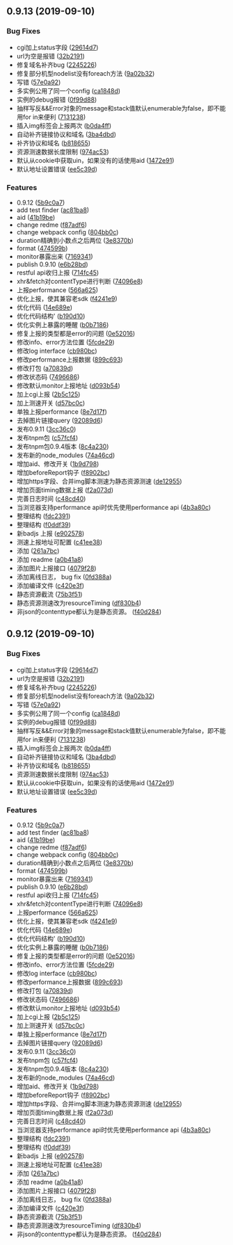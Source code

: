 ## 0.9.13 (2019-09-10)


### Bug Fixes

* cgi加上status字段 ([29614d7](http://git.code.oa.com/aegis/aegis-web-sdk/commits/29614d7))
* url为空是报错 ([32b2191](http://git.code.oa.com/aegis/aegis-web-sdk/commits/32b2191))
* 修复域名补齐bug ([2245226](http://git.code.oa.com/aegis/aegis-web-sdk/commits/2245226))
* 修复部分机型nodelist没有foreach方法 ([9a02b32](http://git.code.oa.com/aegis/aegis-web-sdk/commits/9a02b32))
* 写错 ([57e0a92](http://git.code.oa.com/aegis/aegis-web-sdk/commits/57e0a92))
* 多实例公用了同一个config ([ca1848d](http://git.code.oa.com/aegis/aegis-web-sdk/commits/ca1848d))
* 实例的debug报错 ([0f99d88](http://git.code.oa.com/aegis/aegis-web-sdk/commits/0f99d88))
* 抽样写反&&Error对象的message和stack值默认enumerable为false，即不能用for in来便利 ([7131238](http://git.code.oa.com/aegis/aegis-web-sdk/commits/7131238))
* 插入img标签会上报两次 ([b0da4ff](http://git.code.oa.com/aegis/aegis-web-sdk/commits/b0da4ff))
* 自动补齐链接协议和域名 ([3ba4dbd](http://git.code.oa.com/aegis/aegis-web-sdk/commits/3ba4dbd))
* 补齐协议和域名 ([b818655](http://git.code.oa.com/aegis/aegis-web-sdk/commits/b818655))
* 资源测速数据长度限制 ([974ac53](http://git.code.oa.com/aegis/aegis-web-sdk/commits/974ac53))
* 默认从cookie中获取uin，如果没有的话使用aid ([1472e91](http://git.code.oa.com/aegis/aegis-web-sdk/commits/1472e91))
* 默认地址设置错误 ([ee5c39d](http://git.code.oa.com/aegis/aegis-web-sdk/commits/ee5c39d))


### Features

* 0.9.12 ([5b9c0a7](http://git.code.oa.com/aegis/aegis-web-sdk/commits/5b9c0a7))
* add test finder ([ac81ba8](http://git.code.oa.com/aegis/aegis-web-sdk/commits/ac81ba8))
* aid ([41b19be](http://git.code.oa.com/aegis/aegis-web-sdk/commits/41b19be))
* change redme ([f87adf6](http://git.code.oa.com/aegis/aegis-web-sdk/commits/f87adf6))
* change webpack config ([804bb0c](http://git.code.oa.com/aegis/aegis-web-sdk/commits/804bb0c))
* duration精确到小数点之后两位 ([3e8370b](http://git.code.oa.com/aegis/aegis-web-sdk/commits/3e8370b))
* format ([474599b](http://git.code.oa.com/aegis/aegis-web-sdk/commits/474599b))
* monitor暴露出来 ([7169341](http://git.code.oa.com/aegis/aegis-web-sdk/commits/7169341))
* publish 0.9.10 ([e6b28bd](http://git.code.oa.com/aegis/aegis-web-sdk/commits/e6b28bd))
* restful api收归上报 ([714fc45](http://git.code.oa.com/aegis/aegis-web-sdk/commits/714fc45))
* xhr&fetch对contentType进行判断 ([74096e8](http://git.code.oa.com/aegis/aegis-web-sdk/commits/74096e8))
* 上报performance ([566a625](http://git.code.oa.com/aegis/aegis-web-sdk/commits/566a625))
* 优化上报，使其兼容老sdk ([f4241e9](http://git.code.oa.com/aegis/aegis-web-sdk/commits/f4241e9))
* 优化代码 ([14e689e](http://git.code.oa.com/aegis/aegis-web-sdk/commits/14e689e))
* 优化代码结构' ([b190d10](http://git.code.oa.com/aegis/aegis-web-sdk/commits/b190d10))
* 优化实例上暴露的睡醒 ([b0b7186](http://git.code.oa.com/aegis/aegis-web-sdk/commits/b0b7186))
* 修复上报的类型都是error的问题 ([0e52016](http://git.code.oa.com/aegis/aegis-web-sdk/commits/0e52016))
* 修改info、error方法位置 ([5fcde29](http://git.code.oa.com/aegis/aegis-web-sdk/commits/5fcde29))
* 修改log interface ([cb980bc](http://git.code.oa.com/aegis/aegis-web-sdk/commits/cb980bc))
* 修改performance上报数据 ([899c693](http://git.code.oa.com/aegis/aegis-web-sdk/commits/899c693))
* 修改打包 ([a70839d](http://git.code.oa.com/aegis/aegis-web-sdk/commits/a70839d))
* 修改状态码 ([7496686](http://git.code.oa.com/aegis/aegis-web-sdk/commits/7496686))
* 修改默认monitor上报地址 ([d093b54](http://git.code.oa.com/aegis/aegis-web-sdk/commits/d093b54))
* 加上cgi上报 ([2b5c125](http://git.code.oa.com/aegis/aegis-web-sdk/commits/2b5c125))
* 加上测速开关 ([d57bc0c](http://git.code.oa.com/aegis/aegis-web-sdk/commits/d57bc0c))
* 单独上报performance ([8e7d17f](http://git.code.oa.com/aegis/aegis-web-sdk/commits/8e7d17f))
* 去掉图片链接query ([92089d6](http://git.code.oa.com/aegis/aegis-web-sdk/commits/92089d6))
* 发布0.9.11 ([3cc36c0](http://git.code.oa.com/aegis/aegis-web-sdk/commits/3cc36c0))
* 发布tnpm包 ([c57fcf4](http://git.code.oa.com/aegis/aegis-web-sdk/commits/c57fcf4))
* 发布tnpm包0.9.4版本 ([8c4a230](http://git.code.oa.com/aegis/aegis-web-sdk/commits/8c4a230))
* 发布新的node_modules ([74a46cd](http://git.code.oa.com/aegis/aegis-web-sdk/commits/74a46cd))
* 增加aid、修改开关 ([1b9d798](http://git.code.oa.com/aegis/aegis-web-sdk/commits/1b9d798))
* 增加beforeReport钩子 ([f8902bc](http://git.code.oa.com/aegis/aegis-web-sdk/commits/f8902bc))
* 增加https字段、合并img脚本测速为静态资源测速 ([de12955](http://git.code.oa.com/aegis/aegis-web-sdk/commits/de12955))
* 增加页面timing数据上报 ([f2a073d](http://git.code.oa.com/aegis/aegis-web-sdk/commits/f2a073d))
* 完善日志时间 ([c48cd40](http://git.code.oa.com/aegis/aegis-web-sdk/commits/c48cd40))
* 当浏览器支持performance api时优先使用performance api ([4b3a80c](http://git.code.oa.com/aegis/aegis-web-sdk/commits/4b3a80c))
* 整理结构 ([fdc2391](http://git.code.oa.com/aegis/aegis-web-sdk/commits/fdc2391))
* 整理结构 ([f0ddf39](http://git.code.oa.com/aegis/aegis-web-sdk/commits/f0ddf39))
* 新badjs 上报 ([e902578](http://git.code.oa.com/aegis/aegis-web-sdk/commits/e902578))
* 测速上报地址可配置 ([c41ee38](http://git.code.oa.com/aegis/aegis-web-sdk/commits/c41ee38))
* 添加 ([261a7bc](http://git.code.oa.com/aegis/aegis-web-sdk/commits/261a7bc))
* 添加 readme ([a0b41a8](http://git.code.oa.com/aegis/aegis-web-sdk/commits/a0b41a8))
* 添加图片上报接口 ([4079f28](http://git.code.oa.com/aegis/aegis-web-sdk/commits/4079f28))
* 添加离线日志， bug fix ([0fd388a](http://git.code.oa.com/aegis/aegis-web-sdk/commits/0fd388a))
* 添加编译文件 ([c420e3f](http://git.code.oa.com/aegis/aegis-web-sdk/commits/c420e3f))
* 静态资源截流 ([75b3f51](http://git.code.oa.com/aegis/aegis-web-sdk/commits/75b3f51))
* 静态资源测速改为resourceTiming ([df830b4](http://git.code.oa.com/aegis/aegis-web-sdk/commits/df830b4))
* 非json的contenttype都认为是静态资源。 ([f40d284](http://git.code.oa.com/aegis/aegis-web-sdk/commits/f40d284))



## 0.9.12 (2019-09-10)


### Bug Fixes

* cgi加上status字段 ([29614d7](http://git.code.oa.com/aegis/aegis-web-sdk/commits/29614d7))
* url为空是报错 ([32b2191](http://git.code.oa.com/aegis/aegis-web-sdk/commits/32b2191))
* 修复域名补齐bug ([2245226](http://git.code.oa.com/aegis/aegis-web-sdk/commits/2245226))
* 修复部分机型nodelist没有foreach方法 ([9a02b32](http://git.code.oa.com/aegis/aegis-web-sdk/commits/9a02b32))
* 写错 ([57e0a92](http://git.code.oa.com/aegis/aegis-web-sdk/commits/57e0a92))
* 多实例公用了同一个config ([ca1848d](http://git.code.oa.com/aegis/aegis-web-sdk/commits/ca1848d))
* 实例的debug报错 ([0f99d88](http://git.code.oa.com/aegis/aegis-web-sdk/commits/0f99d88))
* 抽样写反&&Error对象的message和stack值默认enumerable为false，即不能用for in来便利 ([7131238](http://git.code.oa.com/aegis/aegis-web-sdk/commits/7131238))
* 插入img标签会上报两次 ([b0da4ff](http://git.code.oa.com/aegis/aegis-web-sdk/commits/b0da4ff))
* 自动补齐链接协议和域名 ([3ba4dbd](http://git.code.oa.com/aegis/aegis-web-sdk/commits/3ba4dbd))
* 补齐协议和域名 ([b818655](http://git.code.oa.com/aegis/aegis-web-sdk/commits/b818655))
* 资源测速数据长度限制 ([974ac53](http://git.code.oa.com/aegis/aegis-web-sdk/commits/974ac53))
* 默认从cookie中获取uin，如果没有的话使用aid ([1472e91](http://git.code.oa.com/aegis/aegis-web-sdk/commits/1472e91))
* 默认地址设置错误 ([ee5c39d](http://git.code.oa.com/aegis/aegis-web-sdk/commits/ee5c39d))


### Features

* 0.9.12 ([5b9c0a7](http://git.code.oa.com/aegis/aegis-web-sdk/commits/5b9c0a7))
* add test finder ([ac81ba8](http://git.code.oa.com/aegis/aegis-web-sdk/commits/ac81ba8))
* aid ([41b19be](http://git.code.oa.com/aegis/aegis-web-sdk/commits/41b19be))
* change redme ([f87adf6](http://git.code.oa.com/aegis/aegis-web-sdk/commits/f87adf6))
* change webpack config ([804bb0c](http://git.code.oa.com/aegis/aegis-web-sdk/commits/804bb0c))
* duration精确到小数点之后两位 ([3e8370b](http://git.code.oa.com/aegis/aegis-web-sdk/commits/3e8370b))
* format ([474599b](http://git.code.oa.com/aegis/aegis-web-sdk/commits/474599b))
* monitor暴露出来 ([7169341](http://git.code.oa.com/aegis/aegis-web-sdk/commits/7169341))
* publish 0.9.10 ([e6b28bd](http://git.code.oa.com/aegis/aegis-web-sdk/commits/e6b28bd))
* restful api收归上报 ([714fc45](http://git.code.oa.com/aegis/aegis-web-sdk/commits/714fc45))
* xhr&fetch对contentType进行判断 ([74096e8](http://git.code.oa.com/aegis/aegis-web-sdk/commits/74096e8))
* 上报performance ([566a625](http://git.code.oa.com/aegis/aegis-web-sdk/commits/566a625))
* 优化上报，使其兼容老sdk ([f4241e9](http://git.code.oa.com/aegis/aegis-web-sdk/commits/f4241e9))
* 优化代码 ([14e689e](http://git.code.oa.com/aegis/aegis-web-sdk/commits/14e689e))
* 优化代码结构' ([b190d10](http://git.code.oa.com/aegis/aegis-web-sdk/commits/b190d10))
* 优化实例上暴露的睡醒 ([b0b7186](http://git.code.oa.com/aegis/aegis-web-sdk/commits/b0b7186))
* 修复上报的类型都是error的问题 ([0e52016](http://git.code.oa.com/aegis/aegis-web-sdk/commits/0e52016))
* 修改info、error方法位置 ([5fcde29](http://git.code.oa.com/aegis/aegis-web-sdk/commits/5fcde29))
* 修改log interface ([cb980bc](http://git.code.oa.com/aegis/aegis-web-sdk/commits/cb980bc))
* 修改performance上报数据 ([899c693](http://git.code.oa.com/aegis/aegis-web-sdk/commits/899c693))
* 修改打包 ([a70839d](http://git.code.oa.com/aegis/aegis-web-sdk/commits/a70839d))
* 修改状态码 ([7496686](http://git.code.oa.com/aegis/aegis-web-sdk/commits/7496686))
* 修改默认monitor上报地址 ([d093b54](http://git.code.oa.com/aegis/aegis-web-sdk/commits/d093b54))
* 加上cgi上报 ([2b5c125](http://git.code.oa.com/aegis/aegis-web-sdk/commits/2b5c125))
* 加上测速开关 ([d57bc0c](http://git.code.oa.com/aegis/aegis-web-sdk/commits/d57bc0c))
* 单独上报performance ([8e7d17f](http://git.code.oa.com/aegis/aegis-web-sdk/commits/8e7d17f))
* 去掉图片链接query ([92089d6](http://git.code.oa.com/aegis/aegis-web-sdk/commits/92089d6))
* 发布0.9.11 ([3cc36c0](http://git.code.oa.com/aegis/aegis-web-sdk/commits/3cc36c0))
* 发布tnpm包 ([c57fcf4](http://git.code.oa.com/aegis/aegis-web-sdk/commits/c57fcf4))
* 发布tnpm包0.9.4版本 ([8c4a230](http://git.code.oa.com/aegis/aegis-web-sdk/commits/8c4a230))
* 发布新的node_modules ([74a46cd](http://git.code.oa.com/aegis/aegis-web-sdk/commits/74a46cd))
* 增加aid、修改开关 ([1b9d798](http://git.code.oa.com/aegis/aegis-web-sdk/commits/1b9d798))
* 增加beforeReport钩子 ([f8902bc](http://git.code.oa.com/aegis/aegis-web-sdk/commits/f8902bc))
* 增加https字段、合并img脚本测速为静态资源测速 ([de12955](http://git.code.oa.com/aegis/aegis-web-sdk/commits/de12955))
* 增加页面timing数据上报 ([f2a073d](http://git.code.oa.com/aegis/aegis-web-sdk/commits/f2a073d))
* 完善日志时间 ([c48cd40](http://git.code.oa.com/aegis/aegis-web-sdk/commits/c48cd40))
* 当浏览器支持performance api时优先使用performance api ([4b3a80c](http://git.code.oa.com/aegis/aegis-web-sdk/commits/4b3a80c))
* 整理结构 ([fdc2391](http://git.code.oa.com/aegis/aegis-web-sdk/commits/fdc2391))
* 整理结构 ([f0ddf39](http://git.code.oa.com/aegis/aegis-web-sdk/commits/f0ddf39))
* 新badjs 上报 ([e902578](http://git.code.oa.com/aegis/aegis-web-sdk/commits/e902578))
* 测速上报地址可配置 ([c41ee38](http://git.code.oa.com/aegis/aegis-web-sdk/commits/c41ee38))
* 添加 ([261a7bc](http://git.code.oa.com/aegis/aegis-web-sdk/commits/261a7bc))
* 添加 readme ([a0b41a8](http://git.code.oa.com/aegis/aegis-web-sdk/commits/a0b41a8))
* 添加图片上报接口 ([4079f28](http://git.code.oa.com/aegis/aegis-web-sdk/commits/4079f28))
* 添加离线日志， bug fix ([0fd388a](http://git.code.oa.com/aegis/aegis-web-sdk/commits/0fd388a))
* 添加编译文件 ([c420e3f](http://git.code.oa.com/aegis/aegis-web-sdk/commits/c420e3f))
* 静态资源截流 ([75b3f51](http://git.code.oa.com/aegis/aegis-web-sdk/commits/75b3f51))
* 静态资源测速改为resourceTiming ([df830b4](http://git.code.oa.com/aegis/aegis-web-sdk/commits/df830b4))
* 非json的contenttype都认为是静态资源。 ([f40d284](http://git.code.oa.com/aegis/aegis-web-sdk/commits/f40d284))



